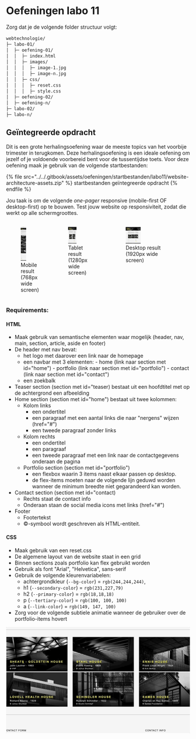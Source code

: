# Oefeningen labo 11

Zorg dat je de volgende folder structuur volgt:

```
webtechnologie/
├─ labo-01/
│  ├─ oefening-01/
│  │  ├─ index.html
│  │  ├─ images/
│  │  │  ├─ image-1.jpg 
│  │  │  ├─ image-n.jpg 
│  │  ├─ css/
│  │  │  ├─ reset.css
│  │  │  ├─ style.css
│  ├─ oefening-02/
│  ├─ oefening-n/
├─ labo-02/
├─ labo-n/      
```

## Geïntegreerde opdracht

Dit is een grote herhalingsoefening waar de meeste topics van het voorbije trimester in terugkomen. Deze herhalingsoefening is een ideale oefening om jezelf of je voldoende voorbereid bent voor de tussentijdse toets.
Voor deze oefening maak je gebruik van de volgende startbestanden:

{% file src="../../.gitbook/assets/oefeningen/startbestanden/labo11/website-architecture-assets.zip" %}
startbestanden geïntegreerde opdracht
{% endfile %}


Jou taak is om de volgende _one-pager_ responsive (mobile-first OF desktop-first) op te bouwen.
Test jouw website op responsiviteit, zodat die werkt op alle schermgroottes.

<div style="display: flex; justify-content: space-between;">
<figure>
  <picture>
    <img src="../../.gitbook/assets/oefeningen/resultaten/labo11/index-768px.png" width="30%" alt="mobile result">
  </picture>
  <figcaption>Mobile result (768px wide screen)</figcaption>
</figure>

<figure>
  <picture>
    <img src="../../.gitbook/assets/oefeningen/resultaten/labo11/index-1280px.png" width="30%" alt="tablet result">
  </picture>
  <figcaption>Tablet result (1280px wide screen)</figcaption>
</figure>

<figure>
  <picture>
    <img src="../../.gitbook/assets/oefeningen/resultaten/labo11/index-1920px.png" width="30%" alt="desktop result">
  </picture>
  <figcaption>Desktop result (1920px wide screen)</figcaption>
</figure>
</div>


### Requirements: 

#### HTML

- Maak gebruik van semantische elementen waar mogelijk (header, nav, main, section, article, aside en footer)
- De header met nav bevat:
  - het logo met daarover een link naar de homepage
  - een navbar met 3 elementen: 
        - home (link naar section met id="home")
        - portfolio (link naar section met id="portfolio")
        - contact (link naar section met id="contact")
  - een zoekbalk
- Teaser section (section met id="teaser) bestaat uit een hoofdtitel met op de achtergrond een afbeelding
- Home section (section met id="home") bestaat uit twee kolommen:
  - Kolom links
    - een ondertitel 
    - een paragraaf met een aantal links die naar "nergens" wijzen (href="#")
    - een tweede paragraaf zonder links
  - Kolom rechts
    - een ondertitel 
    - een paragraaf 
    - een tweede paragraaf met een link naar de contactgegevens onderaan de pagina
  - Portfolio section (section met id="portfolio")
    - een flexbox waarin 3 items naast elkaar passen op desktop.
    - de flex-items moeten naar de volgende lijn geduwd worden wanneer de minimum breedte niet gegarandeerd kan worden.
- Contact section (section met id="contact)
  - Rechts staat de contact info
  - Onderaan staan de social media icons met links (href="#")
- Footer
  - Footertekst
  - ©-symbool wordt geschreven als HTML-entiteit.

#### CSS

- Maak gebruik van een reset.css
- De algemene layout van de website staat in een grid
- Binnen sections zoals portfolio kan flex gebruikt worden
- Gebruik als font "Arial", "Helvetica", sans-serif
- Gebruik de volgende kleurenvariabelen:
  - achtergrondkleur (`--bg-color`) = `rgb(244,244,244)`,
  - h1 (`--secondary-color`) = `rgb(231,227,79)`
  - h2 (`--primary-color`) = `rgb(18,18,18)`
  - p (`--tertiary-color`) = `rgb(100, 100, 100)`
  - a (`--link-color`) = `rgb(149, 147, 100)`
- Zorg voor de volgende subtiele animatie wanneer de gebruiker over de portfolio-items hovert

![Hover animatie](../../.gitbook/assets/oefeningen/resultaten/labo11/hover.gif)
  


